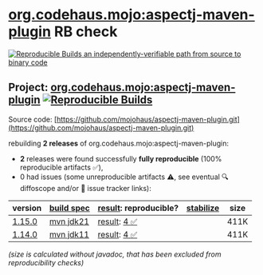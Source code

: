 [org.codehaus.mojo:aspectj-maven-plugin](https://central.sonatype.com/artifact/org.codehaus.mojo/aspectj-maven-plugin/versions) RB check
=======

[![Reproducible Builds](https://reproducible-builds.org/images/logos/rb.svg) an independently-verifiable path from source to binary code](https://reproducible-builds.org/)

## Project: [org.codehaus.mojo:aspectj-maven-plugin](https://central.sonatype.com/artifact/org.codehaus.mojo/aspectj-maven-plugin/versions) [![Reproducible Builds](https://img.shields.io/endpoint?url=https://raw.githubusercontent.com/jvm-repo-rebuild/reproducible-central/master/content/org/codehaus/mojo/aspectj-maven-plugin/badge.json)](https://github.com/jvm-repo-rebuild/reproducible-central/blob/master/content/org/codehaus/mojo/aspectj-maven-plugin/README.md)

Source code: [https://github.com/mojohaus/aspectj-maven-plugin.git](https://github.com/mojohaus/aspectj-maven-plugin.git)

rebuilding **2 releases** of org.codehaus.mojo:aspectj-maven-plugin:
- **2** releases were found successfully **fully reproducible** (100% reproducible artifacts :white_check_mark:),
- 0 had issues (some unreproducible artifacts :warning:, see eventual :mag: diffoscope and/or :memo: issue tracker links):

| version | [build spec](/BUILDSPEC.md) | [result](https://reproducible-builds.org/docs/jvm/): reproducible? | [stabilize](https://github.com/google/oss-rebuild/blob/main/cmd/stabilize/README.md) | size |
| -- | --------- | ------ | ------ | -- |
| [1.15.0](https://central.sonatype.com/artifact/org.codehaus.mojo/aspectj-maven-plugin/1.15.0/pom) | [mvn jdk21](aspectj-maven-plugin-1.15.0.buildspec) | [result](aspectj-maven-plugin-1.15.0.buildinfo): [4 :white_check_mark: ](aspectj-maven-plugin-1.15.0.buildcompare) | | 411K |
| [1.14.0](https://central.sonatype.com/artifact/org.codehaus.mojo/aspectj-maven-plugin/1.14.0/pom) | [mvn jdk11](aspectj-maven-plugin-1.14.0.buildspec) | [result](aspectj-maven-plugin-1.14.0.buildinfo): [4 :white_check_mark: ](aspectj-maven-plugin-1.14.0.buildcompare) | | 411K |

<i>(size is calculated without javadoc, that has been excluded from reproducibility checks)</i>
